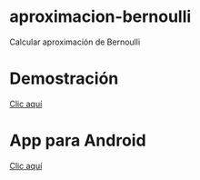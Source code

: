 # aproximacion-bernoulli
Calcular aproximación de Bernoulli
# Demostración
[Clic aquí](http://codepen.io/parzibyte/full/mAdbNG/)
# App para Android
[Clic aquí](http://codepen.io/parzibyte/full/mAdbNG/)
